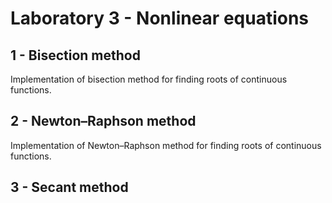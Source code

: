 # Laboratory 3 - Nonlinear equations

## 1 - Bisection method 
Implementation of bisection method for finding roots of continuous functions.
## 2 - Newton–Raphson method
Implementation of Newton–Raphson method for finding roots of continuous functions.
## 3 - Secant method

